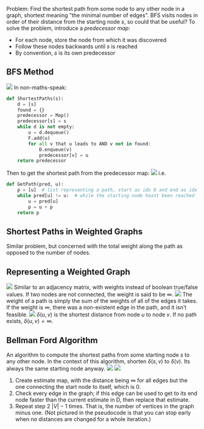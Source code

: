 Problem: Find the shortest path from some node to any other node in a graph, shortest meaning "the minimal number of edges".
BFS visits nodes in order of their distance from the starting node $s$, so could that be useful?
To solve the problem, introduce a *predecessor map*:
- For each node, store the node from which it was discovered
- Follow these nodes backwards until $s$ is reached
- By convention, $s$ is its own predecessor
## BFS Method
![](Pasted%20image%2020230208123910.png)
In non-maths-speak:
```python
def ShortestPaths(s):
	d = [s]
	found = {}
	predecessor = Map()
	predecessor[s] = s
	while d is not empty:
		u = d.dequeue()
		F.add(u)
		for all v that u leads to AND v not in found:
			D.enqueue(v)
			predecessor[v] = u
	return predecessor
```
Then to get the shortest path from the predecessor map:
![](Pasted%20image%2020230208124617.png)
i.e.
```python
def GetPath(pred, u):
	p = [u]  # list representing a path, start as idx 0 and end as idx n
	while pred[u] != u:  # while the starting node hasnt been reached
		u = pred[u]
		p = u + p
	return p
```

## Shortest Paths in Weighted Graphs
Similar problem, but concerned with the total weight along the path as opposed to the number of nodes.

## Representing a Weighted Graph
![](Pasted%20image%2020230208125159.png)
Similar to an adjacency matrix, with weights instead of boolean true/false values. If two nodes are not connected, the weight is said to be $\infty$.
![](Pasted%20image%2020230208125344.png)
The weight of a path is simply the sum of the weights of all of the edges it takes.
If the weight is $\infty$, there was a non-existent edge in the path, and it isn't feasible.
![](Pasted%20image%2020230208125500.png)
$\delta(u,v)$ is the shortest distance from node $u$ to node $v$. If no path exists, $\delta(u, v) = \infty$.

## Bellman Ford Algorithm
An algorithm to compute the shortest paths from some starting node $s$ to any other node.
In the context of this algorithm, shorten $\delta(s, v)$ to $\delta(v)$. Its always the same starting node anyway.
![](Pasted%20image%2020230208130140.png)
![](Pasted%20image%2020230208130048.png)
1. Create estimate map, with the distance being $\infty$ for all edges but the one connecting the start node to itself, which is 0.
2. Check every edge in the graph; if this edge can be used to get to its end node faster than the current estimate in D, then replace that estimate.
3. Repeat step 2 $|V| - 1$ times. That is, the number of vertices in the graph minus one. (Not pictured in the pseudocode is that you can stop early when no distances are changed for a whole iteration.)